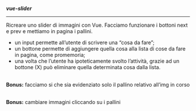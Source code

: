 <strong><i>vue-slider</i></strong>

<hr>

<p>Ricreare uno slider di immagini con Vue. Facciamo funzionare i bottoni next e prev e mettiamo in pagina i pallini.</p>
<ul>
<li>un input permette all’utente di scrivere una “cosa da fare”;</li>
<li>un bottone permette di aggiungere quella cosa alla lista di cose da fare in pagina, come promemoria;</li>
<li>una volta che l’utente ha ipoteticamente svolto l’attività, grazie ad un bottone (X) può eliminare quella determinata cosa dalla lista.</li>
</ul>

<br><b>Bonus:</b> facciamo si che sia evidenziato solo il pallino relativo all’img in corso

<br><b>Bonus:</b> cambiare immagini cliccando su i pallini